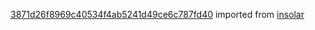 [3871d26f8969c40534f4ab5241d49ce6c787fd40](https://github.com/insolar/insolar/commit/3871d26f8969c40534f4ab5241d49ce6c787fd40) imported from [insolar](https://github.com/insolar/insolar)
